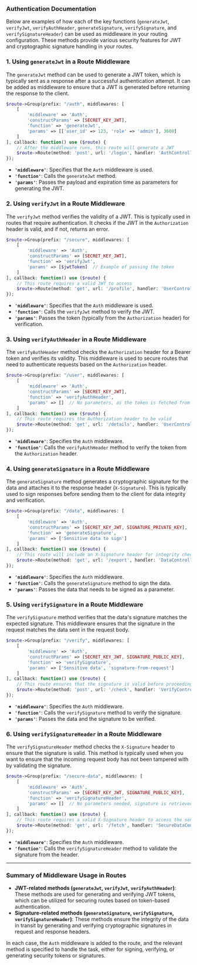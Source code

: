 ### **Authentication Documentation**

Below are examples of how each of the key functions (`generateJwt`, `verifyJwt`, `verifyAuthHeader`, `generateSignature`, `verifySignature`, and `verifySignatureHeader`) can be used as middleware in your routing configuration. These methods provide various security features for JWT and cryptographic signature handling in your routes.

### **1. Using `generateJwt` in a Route Middleware**

The `generateJwt` method can be used to generate a JWT token, which is typically sent as a response after a successful authentication attempt. It can be added as middleware to ensure that a JWT is generated before returning the response to the client.

```php
$route->Group(prefix: "/auth", middlewares: [
    [
        'middleware' => 'Auth',
        'constructParams' => [SECRET_KEY_JWT],
        'function' => 'generateJwt',
        'params' => [['user_id' => 123, 'role' => 'admin'], 3600]
    ]
], callback: function() use ($route) {
    // After the middleware runs, this route will generate a JWT
    $route->Route(method: 'post', url: '/login', handler: 'AuthController::login');
});
```

- **`'middleware'`**: Specifies that the `Auth` middleware is used.
- **`'function'`**: Calls the `generateJwt` method.
- **`'params'`**: Passes the payload and expiration time as parameters for generating the JWT.

### **2. Using `verifyJwt` in a Route Middleware**

The `verifyJwt` method verifies the validity of a JWT. This is typically used in routes that require authentication. It checks if the JWT in the `Authorization` header is valid, and if not, returns an error.

```php
$route->Group(prefix: "/secure", middlewares: [
    [
        'middleware' => 'Auth',
        'constructParams' => [SECRET_KEY_JWT],
        'function' => 'verifyJwt',
        'params' => [$jwtToken]  // Example of passing the token
    ]
], callback: function() use ($route) {
    // This route requires a valid JWT to access
    $route->Route(method: 'get', url: '/profile', handler: 'UserController::profile');
});
```

- **`'middleware'`**: Specifies that the `Auth` middleware is used.
- **`'function'`**: Calls the `verifyJwt` method to verify the JWT.
- **`'params'`**: Passes the token (typically from the `Authorization` header) for verification.

### **3. Using `verifyAuthHeader` in a Route Middleware**

The `verifyAuthHeader` method checks the `Authorization` header for a Bearer token and verifies its validity. This middleware is used to secure routes that need to authenticate requests based on the `Authorization` header.

```php
$route->Group(prefix: "/user", middlewares: [
    [
        'middleware' => 'Auth',
        'constructParams' => [SECRET_KEY_JWT],
        'function' => 'verifyAuthHeader',
        'params' => []  // No parameters, as the token is fetched from the header
    ]
], callback: function() use ($route) {
    // This route requires the Authorization header to be valid
    $route->Route(method: 'get', url: '/details', handler: 'UserController::details');
});
```

- **`'middleware'`**: Specifies the `Auth` middleware.
- **`'function'`**: Calls the `verifyAuthHeader` method to verify the token from the `Authorization` header.

### **4. Using `generateSignature` in a Route Middleware**

The `generateSignature` method generates a cryptographic signature for the data and attaches it to the response header (`X-Signature`). This is typically used to sign responses before sending them to the client for data integrity and verification.

```php
$route->Group(prefix: "/data", middlewares: [
    [
        'middleware' => 'Auth',
        'constructParams' => [SECRET_KEY_JWT, SIGNATURE_PRIVATE_KEY],
        'function' => 'generateSignature',
        'params' => ['Sensitive data to sign']
    ]
], callback: function() use ($route) {
    // This route will include an X-Signature header for integrity checking
    $route->Route(method: 'get', url: '/export', handler: 'DataController::export');
});
```

- **`'middleware'`**: Specifies the `Auth` middleware.
- **`'function'`**: Calls the `generateSignature` method to sign the data.
- **`'params'`**: Passes the data that needs to be signed as a parameter.

### **5. Using `verifySignature` in a Route Middleware**

The `verifySignature` method verifies that the data's signature matches the expected signature. This middleware ensures that the signature in the request matches the data sent in the request body.

```php
$route->Group(prefix: "/verify", middlewares: [
    [
        'middleware' => 'Auth',
        'constructParams' => [SECRET_KEY_JWT, SIGNATURE_PUBLIC_KEY],
        'function' => 'verifySignature',
        'params' => ['Sensitive data', 'signature-from-request']
    ]
], callback: function() use ($route) {
    // This route ensures that the signature is valid before proceeding
    $route->Route(method: 'post', url: '/check', handler: 'VerifyController::checkSignature');
});
```

- **`'middleware'`**: Specifies the `Auth` middleware.
- **`'function'`**: Calls the `verifySignature` method to verify the signature.
- **`'params'`**: Passes the data and the signature to be verified.

### **6. Using `verifySignatureHeader` in a Route Middleware**

The `verifySignatureHeader` method checks the `X-Signature` header to ensure that the signature is valid. This method is typically used when you want to ensure that the incoming request body has not been tampered with by validating the signature.

```php
$route->Group(prefix: "/secure-data", middlewares: [
    [
        'middleware' => 'Auth',
        'constructParams' => [SECRET_KEY_JWT, SIGNATURE_PUBLIC_KEY],
        'function' => 'verifySignatureHeader',
        'params' => []  // No parameters needed, signature is retrieved from the header
    ]
], callback: function() use ($route) {
    // This route requires a valid X-Signature header to access the sensitive data
    $route->Route(method: 'get', url: '/fetch', handler: 'SecureDataController::fetch');
});
```

- **`'middleware'`**: Specifies the `Auth` middleware.
- **`'function'`**: Calls the `verifySignatureHeader` method to validate the signature from the header.

---

### **Summary of Middleware Usage in Routes**

- **JWT-related methods (`generateJwt`, `verifyJwt`, `verifyAuthHeader`)**: These methods are used for generating and verifying JWT tokens, which can be utilized for securing routes based on token-based authentication.
- **Signature-related methods (`generateSignature`, `verifySignature`, `verifySignatureHeader`)**: These methods ensure the integrity of the data in transit by generating and verifying cryptographic signatures in request and response headers.

In each case, the `Auth` middleware is added to the route, and the relevant method is specified to handle the task, either for signing, verifying, or generating security tokens or signatures.
